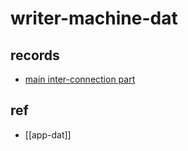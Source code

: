 
# writer-machine-dat

## records 

- [main inter-connection part](https://t.me/electrodragon3/356)



## ref 

- [[app-dat]]